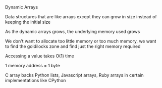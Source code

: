 Dynamic Arrays 

Data structures that are like arrays except they can grow in size instead of keeping the initial size

As the dynamic arrays grows, the underlying memory used grows

We don't want to allocate too little memory or too much memory, we want to find the goldilocks zone
and find just the right memory required

Accessing a value takes O(1) time

1 memory address = 1 byte

C array backs Python lists, Javascript arrays, Ruby arrays in certain implementations like CPython




